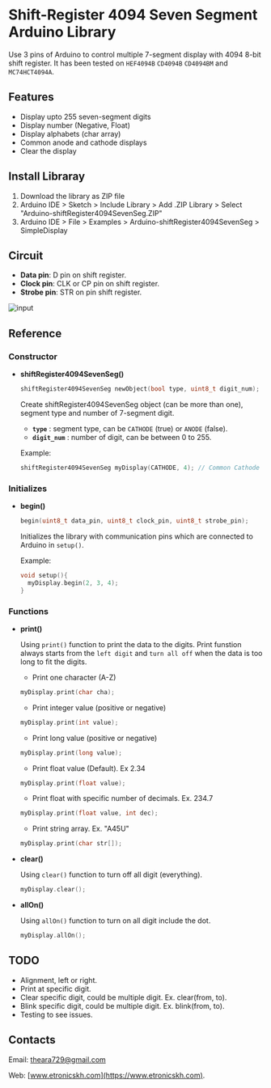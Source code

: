 # Shift-Register 4094 Seven Segment Arduino Library
Use 3 pins of Arduino to control multiple 7-segment display with 4094 8-bit shift register.
 It has been tested on `HEF4094B` `CD4094B` `CD4094BM` and `MC74HCT4094A`.

## Features
- Display upto 255 seven-segment digits
- Display number (Negative, Float)
- Display alphabets (char array)
- Common anode and cathode displays
- Clear the display

## Install Libraray
1. Download the library as ZIP file
2. Arduino IDE > Sketch > Include Library > Add .ZIP Library > Select "Arduino-shiftRegister4094SevenSeg.ZIP"
3. Arduino IDE > File > Examples > Arduino-shiftRegister4094SevenSeg > SimpleDisplay

## Circuit
- **Data pin**: D pin on shift register.
- **Clock pin**: CLK or CP pin on shift register.
- **Strobe pin**: STR on pin shift register.

![input](https://raw.githubusercontent.com/ssuhrid/arduino-seven-segment-using-4094-Library/master/extras/1234.png)

## Reference
### Constructor
- **shiftRegister4094SevenSeg()**
  ```c++
  shiftRegister4094SevenSeg newObject(bool type, uint8_t digit_num);
  ```
  Create shiftRegister4094SevenSeg object (can be more than one), segment type and number of 7-segment digit.
   - **`type`** : segment type, can be `CATHODE` (true) or `ANODE` (false).
   - **`digit_num`** : number of digit, can be between 0 to 255.
   
  Example: 
    ```c++
    shiftRegister4094SevenSeg myDisplay(CATHODE, 4); // Common Cathode with 4 digit display
    ```
### Initializes
- **begin()**
  ```c++
  begin(uint8_t data_pin, uint8_t clock_pin, uint8_t strobe_pin);
  ```
  Initializes the library with communication pins which are connected to Arduino in `setup()`.
  
  Example:
  ```c++
  void setup(){
    myDisplay.begin(2, 3, 4);
  }
  ```
### Functions
- **print()**

  Using `print()` function to print the data to the digits. Print funstion always starts from the `left digit` and `turn all off` when the data is too long to fit the digits.
  - Print one character (A-Z)
  ```c++
  myDisplay.print(char cha); 
  ```
  - Print integer value (positive or negative)
  ```c++
  myDisplay.print(int value);
  ```
  - Print long value (positive or negative)
  ```c++
  myDisplay.print(long value); 
  ```
  - Print float value (Default). Ex 2.34
  ```c++
  myDisplay.print(float value); 
  ```
  - Print float with specific number of decimals. Ex. 234.7
  ```c++
  myDisplay.print(float value, int dec); 
  ```
  - Print string array. Ex. "A45U"
  ```c++
  myDisplay.print(char str[]);
  ```
- **clear()**

  Using `clear()` function to turn off all digit (everything).
  ```c++
  myDisplay.clear();
  ```
- **allOn()**

  Using `allOn()` function to turn on all digit include the dot.
  ```c++
  myDisplay.allOn();
  ```
## TODO
- Alignment, left or right.
- Print at specific digit.
- Clear specific digit, could be multiple digit. Ex. clear(from, to).
- Blink specific digit, could be multiple digit. Ex. blink(from, to).
- Testing to see issues.

## Contacts

Email:  theara729@gmail.com

Web:    [www.etronicskh.com](https://www.etronicskh.com).